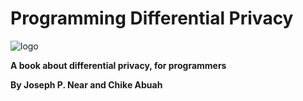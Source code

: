 # Programming Differential Privacy

![logo](logo.png)

**A book about differential privacy, for programmers**

**By Joseph P. Near and Chike Abuah**

